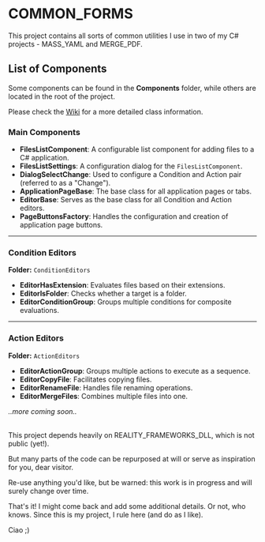 # COMMON_FORMS

This project contains all sorts of common utilities I use in two of my C# projects - MASS_YAML and MERGE_PDF.
## List of Components  
Some components can be found in the **Components** folder, while others are located in the root of the project.

Please check the [Wiki](https://github.com/danmunteanu/COMMON_FORMS/wiki) for a more detailed class information.

### Main Components  
- **FilesListComponent**: A configurable list component for adding files to a C# application.  
- **FilesListSettings**: A configuration dialog for the `FilesListComponent`.  
- **DialogSelectChange**: Used to configure a Condition and Action pair (referred to as a "Change").  
- **ApplicationPageBase**: The base class for all application pages or tabs.  
- **EditorBase**: Serves as the base class for all Condition and Action editors.  
- **PageButtonsFactory**: Handles the configuration and creation of application page buttons.

---

### Condition Editors  
**Folder:** `ConditionEditors`  
- **EditorHasExtension**: Evaluates files based on their extensions.  
- **EditorIsFolder**: Checks whether a target is a folder.  
- **EditorConditionGroup**: Groups multiple conditions for composite evaluations.

---

### Action Editors  
**Folder:** `ActionEditors`  
- **EditorActionGroup**: Groups multiple actions to execute as a sequence.  
- **EditorCopyFile**: Facilitates copying files.  
- **EditorRenameFile**: Handles file renaming operations.  
- **EditorMergeFiles**: Combines multiple files into one.

*..more coming soon..*

<br>
This project depends heavily on REALITY_FRAMEWORKS_DLL, which is not public (yet!).

But many parts of the code can be repurposed at will or serve as inspiration for you, dear visitor.

Re-use anything you'd like, but be warned: this work is in progress and will surely change over time.

That's it! 
I might come back and add some additional details. Or not, who knows. Since this is my project, I rule here (and do as I like).

Ciao ;)

